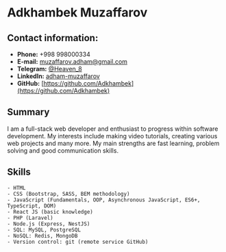 # Adkhambek Muzaffarov

## Contact information:

-   **Phone:** +998 998000334
-   **E-mail:** [muzaffarov.adham@gmail.com](mailto:muzaffarov.adham@gmail.com)
-   **Telegram:** [@Heaven_8](https://t.me/Heaven_8)
-   **LinkedIn:** [adham-muzaffarov](https://www.linkedin.com/in/adham-muzaffarov)
-   **GitHub:** [https://github.com/Adkhambek](https://github.com/Adkhambek)

## Summary

I am a full-stack web developer and enthusiast to progress within software development. My interests include making video tutorials, creating various web projects and many more. My main strengths are fast learning, problem solving and good communication skills.

## Skills

    - HTML
    - CSS (Bootstrap, SASS, BEM methodology)
    - JavaScript (Fundamentals, OOP, Asynchronous JavaScript, ES6+, TypeScript, DOM)
    - React JS (basic knowledge)
    - PHP (Laravel)
    - Node.js (Express, NestJS)
    - SQL: MySQL, PostgreSQL
    - NoSQL: Redis, MongoDB
    - Version control: git (remote service GitHub)
